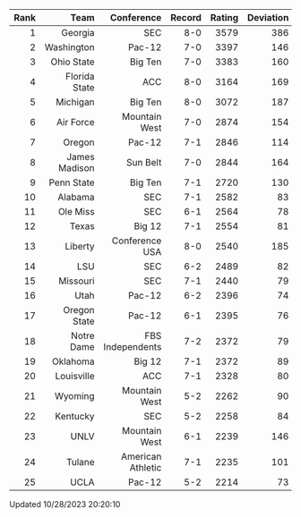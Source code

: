 | Rank  | Team                 | Conference           | Record   | Rating | Deviation |
| ---:  | ---:                 | ---:                 | ---:     | ---:   | ---:      |
| 1     | Georgia              | SEC                  | 8-0      | 3579   | 386       |
| 2     | Washington           | Pac-12               | 7-0      | 3397   | 146       |
| 3     | Ohio State           | Big Ten              | 7-0      | 3383   | 160       |
| 4     | Florida State        | ACC                  | 8-0      | 3164   | 169       |
| 5     | Michigan             | Big Ten              | 8-0      | 3072   | 187       |
| 6     | Air Force            | Mountain West        | 7-0      | 2874   | 154       |
| 7     | Oregon               | Pac-12               | 7-1      | 2846   | 114       |
| 8     | James Madison        | Sun Belt             | 7-0      | 2844   | 164       |
| 9     | Penn State           | Big Ten              | 7-1      | 2720   | 130       |
| 10    | Alabama              | SEC                  | 7-1      | 2582   | 83        |
| 11    | Ole Miss             | SEC                  | 6-1      | 2564   | 78        |
| 12    | Texas                | Big 12               | 7-1      | 2554   | 81        |
| 13    | Liberty              | Conference USA       | 8-0      | 2540   | 185       |
| 14    | LSU                  | SEC                  | 6-2      | 2489   | 82        |
| 15    | Missouri             | SEC                  | 7-1      | 2440   | 79        |
| 16    | Utah                 | Pac-12               | 6-2      | 2396   | 74        |
| 17    | Oregon State         | Pac-12               | 6-1      | 2395   | 76        |
| 18    | Notre Dame           | FBS Independents     | 7-2      | 2372   | 79        |
| 19    | Oklahoma             | Big 12               | 7-1      | 2372   | 89        |
| 20    | Louisville           | ACC                  | 7-1      | 2328   | 80        |
| 21    | Wyoming              | Mountain West        | 5-2      | 2262   | 90        |
| 22    | Kentucky             | SEC                  | 5-2      | 2258   | 84        |
| 23    | UNLV                 | Mountain West        | 6-1      | 2239   | 146       |
| 24    | Tulane               | American Athletic    | 7-1      | 2235   | 101       |
| 25    | UCLA                 | Pac-12               | 5-2      | 2214   | 73        |

Updated 10/28/2023 20:20:10
